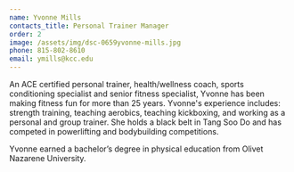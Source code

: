 ```yaml
---
name: Yvonne Mills
contacts_title: Personal Trainer Manager
order: 2
image: /assets/img/dsc-0659yvonne-mills.jpg
phone: 815‑802‑8610
email: ymills@kcc.edu
---
```

An ACE certified personal trainer, health/wellness coach, sports conditioning specialist and senior fitness specialist, Yvonne has been making fitness fun for more than 25 years. Yvonne's experience includes: strength training, teaching aerobics, teaching kickboxing, and working as a personal and group trainer. She holds a black belt in Tang Soo Do and has competed in powerlifting and bodybuilding competitions.

Yvonne earned a bachelor’s degree in physical education from Olivet Nazarene University.